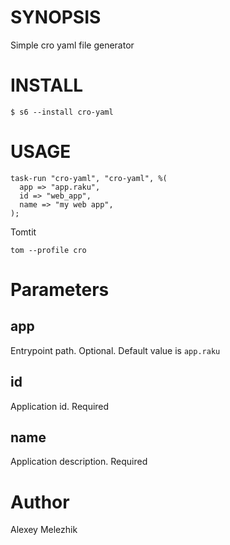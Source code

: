 # SYNOPSIS

Simple cro yaml file generator

# INSTALL

    $ s6 --install cro-yaml

# USAGE

    task-run "cro-yaml", "cro-yaml", %(
      app => "app.raku",
      id => "web_app",
      name => "my web app",
    );

Tomtit

    tom --profile cro

# Parameters

## app

Entrypoint path. Optional. Default value is `app.raku`

## id

Application id. Required

## name

Application description. Required

# Author

Alexey Melezhik

